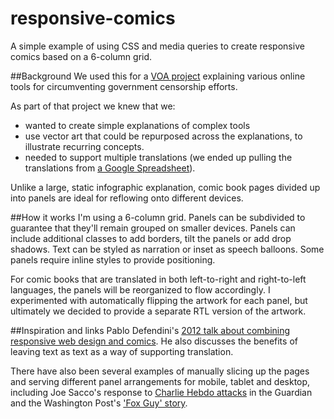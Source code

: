 # responsive-comics
A simple example of using CSS and media queries to create responsive comics based on a 6-column grid. 

##Background
We used this for a [VOA project](http://projects.voanews.com/circumvention/) explaining various online tools for circumventing government censorship efforts.

As part of that project we knew that we:
* wanted to create simple explanations of complex tools
* use vector art that could be repurposed across the explanations, to illustrate recurring concepts.
* needed to support multiple translations (we ended up pulling the translations from [a Google Spreadsheet](https://docs.google.com/spreadsheets/d/123DWrahipU6XOVjnVdTd0kdOBFBlzXuxButFymJ-OmA/pubhtml)).

Unlike a large, static infographic explanation, comic book pages divided up into panels are ideal for reflowing onto different devices.

##How it works
I'm using a 6-column grid. Panels can be subdivided to guarantee that they'll remain grouped on smaller devices. Panels can include additional classes to add borders, tilt the panels or add drop shadows. Text can be styled as narration or inset as speech balloons. Some panels require inline styles to provide positioning.

For comic books that are translated in both left-to-right and right-to-left languages, the panels will be reorganized to flow accordingly. I experimented with automatically flipping the artwork for each panel, but ultimately we decided to provide a separate RTL version of the artwork.

##Inspiration and links
Pablo Defendini's [2012 talk about combining responsive web design and comics](http://radar.oreilly.com/2012/01/responsive-design-pablo-defendini-books-in-browsers.html?utm_source=feedburner&utm_medium=feed&utm_campaign=Feed%3A+oreilly%2Fradar%2Fatom+%28O%27Reilly+Radar%29). He also discusses the benefits of leaving text as text as a way of supporting translation.

There have also been several examples of manually slicing up the pages and serving different panel arrangements for mobile, tablet and desktop, including Joe Sacco's response to [Charlie Hebdo attacks](http://www.theguardian.com/world/ng-interactive/2015/jan/09/joe-sacco-on-satire-a-response-to-the-attacks) in the Guardian and the Washington Post's ['Fox Guy' story](http://www.washingtonpost.com/wp-srv/special/lifestyle/magazine/fox-guy/). 
